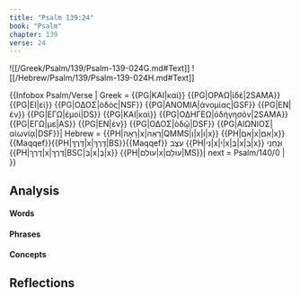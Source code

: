 ```yaml
---
title: "Psalm 139:24"
book: "Psalm"
chapter: 139
verse: 24
---
```

![[/Greek/Psalm/139/Psalm-139-024G.md#Text]]
![[/Hebrew/Psalm/139/Psalm-139-024H.md#Text]]

{{Infobox Psalm/Verse |
  Greek = {{PG|ΚΑΙ|καὶ}} {{PG|ΟΡΑΩ|ἰδὲ|2SAMA}} {{PG|ΕΙ|εἰ}} {{PG|ΟΔΟΣ|ὁδὸς|NSF}} {{PG|ΑΝΟΜΙΑ|ἀνομίας|GSF}} {{PG|ΕΝ|ἐν}} {{PG|ΕΓΩ|ἐμοί|DS}} {{PG|ΚΑΙ|καὶ}} {{PG|ΟΔΗΓΕΩ|ὁδήγησόν|2SAMA}} {{PG|ΕΓΩ|με|AS}} {{PG|ΕΝ|ἐν}} {{PG|ΟΔΟΣ|ὁδῷ|DSF}} {{PG|ΑΙΩΝΙΟΣ|αἰωνίᾳ|DSF}}|
  Hebrew = {{PH|רָאָה|x|רְאֵה|QMMS|וְ|x|וּ|x}} {{PH|אִם|x|אִם|x}}{{Maqqef}}{{PH|דֶּרֶךְ|x|דֶּרֶךְ|BS}}{{Maqqef}}
עֹצֶב
{{PH|ני|x|י|x|בְּ|x|בִּ|x}}
וּנְחֵנִי
{{PH|דֶּרֶךְ|x|דֶרֶךְ|BSC|בְּ|x|בְּ|x}} {{PH|עולם|x|עוֹלָם|MS}}׃|
  next = Psalm/140/0 |
}}

## Analysis

#### Words

#### Phrases

#### Concepts

## Reflections
